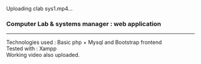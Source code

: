 
Uploading clab sys1.mp4…

<h3> Computer Lab & systems manager : web application</h3> 
<hr>
Technologies used : Basic php + Mysql and Bootstrap frontend<br>
Tested with : Xampp<br>
Working video also uploaded.

